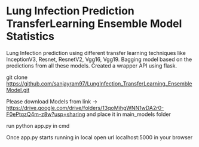 # Lung Infection Prediction TransferLearning Ensemble Model Statistics
Lung Infection prediction using different transfer learning techniques like InceptionV3, Resnet, ResnetV2, Vgg16, Vgg19. Bagging model based on the predictions from all these models. Created a wrapper API using flask.

git clone https://github.com/sanjayram97/LungInfection_TransferLearning_EnsembleModel.git

Please download Models from link -> https://drive.google.com/drive/folders/13qoMihgWNN1wDA2r0-F0ePtqzQ4m-z8w?usp=sharing
and place it in main_models folder

run python app.py in cmd

Once app.py starts running in local open url localhost:5000 in your browser
